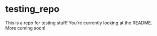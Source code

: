 # testing_repo

This is a repo for testing stuff! You're currently looking at the README. More coming soon!
